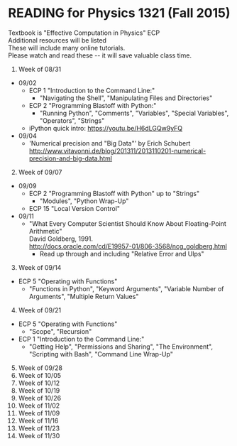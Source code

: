 # READING for Physics 1321 (Fall 2015)

Textbook is "Effective Computation in Physics"  ECP  
Additional resources will be listed  
These will include many online tutorials.  
Please watch and read these -- it will save valuable class time.

1. Week of 08/31
  - 09/02 
    * ECP 1 "Introduction to the Command Line:"
       - "Navigating the Shell", "Manipulating Files and Directories"
    * ECP 2 "Programming Blastoff with Python:"
       - "Running Python", "Comments", "Variables", "Special Variables", "Operators", "Strings"
    * iPython quick intro:  https://youtu.be/H6dLGQw9yFQ  
  - 09/04 
    * 'Numerical precision and "Big Data"' by Erich Schubert  
      http://www.vitavonni.de/blog/201311/2013110201-numerical-precision-and-big-data.html
2. Week of 09/07
  - 09/09 
    * ECP 2 "Programming Blastoff with Python" up to "Strings"
      - "Modules", "Python Wrap-Up"
    * ECP 15 "Local Version Control"
  - 09/11 
    * "What Every Computer Scientist Should Know About Floating-Point Arithmetic"  
      David Goldberg, 1991.  
      http://docs.oracle.com/cd/E19957-01/806-3568/ncg_goldberg.html
       - Read up through and including "Relative Error and Ulps"
3. Week of 09/14
  - ECP 5 "Operating with Functions"
    * "Functions in Python", "Keyword Arguments", "Variable Number of Arguments", "Multiple Return Values"
4. Week of 09/21
  - ECP 5 "Operating with Functions"
    * "Scope", "Recursion"
  - ECP 1 "Introduction to the Command Line:"
    * "Getting Help", "Permissions and Sharing", "The Environment", "Scripting with Bash", "Command Line Wrap-Up"
5. Week of 09/28
6. Week of 10/05
7. Week of 10/12
8. Week of 10/19
9. Week of 10/26
10. Week of 11/02
11. Week of 11/09
12. Week of 11/16
13. Week of 11/23
14. Week of 11/30
